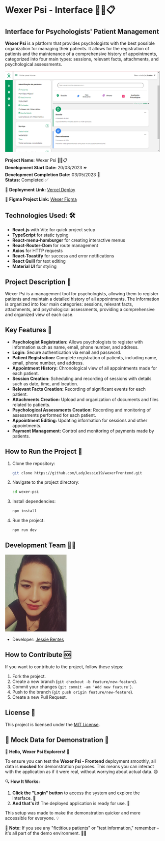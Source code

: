 # Wexer Psi - Interface 📏💡📋

## Interface for Psychologists' Patient Management

**Wexer Psi** is a platform that provides psychologists with the best possible organization for managing their patients. It allows for the registration of patients and the maintenance of a comprehensive history of appointments, categorized into four main types: sessions, relevant facts, attachments, and psychological assessments.

![Wexer Psi](./wexer-psi/src/assets/readme/front-wexer.png)

**Project Name:** Wexer Psi 📏💡📋  
**Development Start Date:** 20/03/2023 ⏩  
**Development Completion Date:** 03/05/2023 🏁  
**Status:** Completed ✅

🚀 **Deployment Link:** [Vercel Deploy](https://project-wexer.vercel.app/)

🎨 **Figma Project Link:** [Wexer Figma](<https://www.figma.com/design/t5Z08FWfTexsU1Lj4WvmrL/Wexer-Psi-%7C-Prontu%C3%A1rio-V4-(Copy)?node-id=0-1&t=qswzIWb4pIHjUfuJ-0>)

## **Technologies Used:** 🛠️

- **React.js** with Vite for quick project setup
- **TypeScript** for static typing
- **React-menu-hamburger** for creating interactive menus
- **React-Router-Dom** for route management
- **Axios** for HTTP requests
- **React-Toastify** for success and error notifications
- **React Quill** for text editing
- **Material UI** for styling

## Project Description 📝

Wexer Psi is a management tool for psychologists, allowing them to register patients and maintain a detailed history of all appointments. The information is organized into four main categories: sessions, relevant facts, attachments, and psychological assessments, providing a comprehensive and organized view of each case.

## Key Features 🔧

- **Psychologist Registration:** Allows psychologists to register with information such as name, email, phone number, and address.
- **Login:** Secure authentication via email and password.
- **Patient Registration:** Complete registration of patients, including name, email, phone number, and address.
- **Appointment History:** Chronological view of all appointments made for each patient.
- **Session Creation:** Scheduling and recording of sessions with details such as date, time, and location.
- **Relevant Facts Creation:** Recording of significant events for each patient.
- **Attachments Creation:** Upload and organization of documents and files related to patients.
- **Psychological Assessments Creation:** Recording and monitoring of assessments performed for each patient.
- **Appointment Editing:** Updating information for sessions and other appointments.
- **Payment Management:** Control and monitoring of payments made by patients.

## How to Run the Project 🚀

1. Clone the repository:
   ```bash
   git clone https://github.com/LadyJessie19/wexerFrontend.git
   ```
2. Navigate to the project directory:
   ```bash
   cd wexer-psi
   ```
3. Install dependencies:
   ```bash
   npm install
   ```
4. Run the project:
   ```bash
   npm run dev
   ```

## Development Team 🙋‍♀️

<img src="./wexer-psi/src/assets/readme/jessie-dev.jpg" alt="Developer" width="200" />

- Developer: [Jessie Bentes](https://github.com/LadyJessie19)

## How to Contribute 🆘

If you want to contribute to the project, follow these steps:

1. Fork the project.
2. Create a new branch (`git checkout -b feature/new-feature`).
3. Commit your changes (`git commit -am 'Add new feature'`).
4. Push to the branch (`git push origin feature/new-feature`).
5. Create a new Pull Request.

## License 🧐

This project is licensed under the [MIT License](https://opensource.org/licenses/MIT).

## 🚧 Mock Data for Demonstration 🚧

🎉 **Hello, Wexer Psi Explorers!** 🎉

To ensure you can test the **Wexer Psi - Frontend** deployment smoothly, all data is **mocked** for demonstration purposes. This means you can interact with the application as if it were real, without worrying about actual data. 😄

🔍 **How It Works:**

1. **Click the "Login" button** to access the system and explore the interface. 🚪
2. **And that's it!** The deployed application is ready for use. 🎉

This setup was made to make the demonstration quicker and more accessible for everyone. 💡

🔔 **Note:** If you see any "fictitious patients" or "test information," remember – it's all part of the demo environment. 🕵️‍♀️
